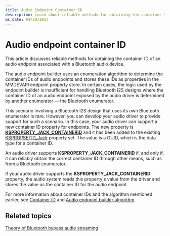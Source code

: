 ```yaml
---
title: Audio Endpoint Container ID
description: Learn about reliable methods for obtaining the container ID of an audio endpoint associated with a Bluetooth audio device
ms.date: 04/20/2017
---
```


# Audio endpoint container ID

This article discusses reliable methods for obtaining the container ID of an audio endpoint associated with a Bluetooth audio device.

The audio endpoint builder uses an enumeration algorithm to determine the container IDs of audio endpoints and stores these IDs as properties in the MMDEVAPI endpoint property store. In certain cases, the logic used by the endpoint builder is insufficient for handling Bluetooth I2S designs where the container ID of an audio endpoint exposed by the audio driver is determined by another enumerator — the Bluetooth enumerator.

This scenario involving a Bluetooth I2S design that uses its own Bluetooth enumerator is rare. However, you can develop your audio driver to provide support for such a scenario. In this case, your audio driver can support a new container ID property for endpoints. The new property is [**KSPROPERTY_JACK_CONTAINERID**](./ksproperty-jack-containerid.md) and it has been added to the existing [KSPROPSETID_Jack](./kspropsetid-jack.md) property set. The value is a GUID, which is the data type for a container ID.

An audio driver supports **KSPROPERTY_JACK_CONTAINERID** if, and only if, it can reliably obtain the correct container ID through other means, such as from a Bluetooth enumerator.

If your audio driver supports the **KSPROPERTY_JACK_CONTAINERID** property, the audio system reads this property's value from the driver and stores the value as the container ID for the audio endpoint.

For more information about container IDs and the algorithm mentioned earlier, see [Container ID](../install/container-ids.md) and [Audio endpoint builder algorithm](audio-endpoint-builder-algorithm.md).

## Related topics

[Theory of Bluetooth bypass audio streaming](theory-of-operation.md)